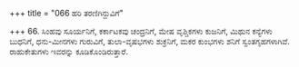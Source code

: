 +++
title = "066 ಹರಿ ತರಣಿಗಿನ್ದುವಿಗೆ"

+++
66. ಸಿಂಹವು ಸೂರ್ಯನಿಗೆ, ಕರ್ಕಾಟಕವು ಚಂದ್ರನಿಗೆ, ಮೇಷ ವೃಶ್ಚಿಕಗಳು ಕುಜನಿಗೆ, ಮಿಥುನ ಕನ್ಯೆಗಳು ಬುಧನಿಗೆ, ಧನು-ಮೀನಗಳು ಗುರುವಿಗೆ, ತುಲಾ-ವೃಷಭಗಳು ಶುಕ್ರನಿಗೆ, ಮಕರ ಕುಂಭಗಳು ಶನಿಗೆ ಸ್ವಂತಗೃಹಗಳಾಗಿವೆ. ರಾಹುಕೇತುಗಳು ಇವರನ್ನು ಕೂಡಿಕೊಂಡಿರುತ್ತಾರೆ.